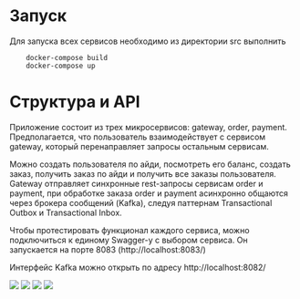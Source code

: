 # Запуск

Для запуска всех сервисов необходимо из директории src выполнить
```
    docker-compose build
    docker-compose up
```
# Структура и API

Приложение состоит из трех микросервисов: gateway, order, payment. Предполагается, что пользователь взаимодействует с сервисом gateway,
который перенаправляет запросы остальным сервисам. 

Можно создать пользователя по айди, посмотреть его баланс, создать заказ, получить заказ по айди и получить все заказы пользователя.
Gateway отправляет синхронные rest-запросы сервисам order и payment, при обработке заказа order и payment асинхронно общаются через брокера сообщений
(Kafka), следуя паттернам Transactional Outbox и Transactional Inbox. 

Чтобы протестировать функционал каждого сервиса, можно подключиться к единому Swagger-у с выбором сервиса. Он запускается на порте 8083
(http://localhost:8083/)

Интерфейс Kafka можно открыть по адресу http://localhost:8082/


![](images/im1.png)
![](images/im2.png)
![](images/im3.png)
![](images/im4.png)